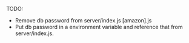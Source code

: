 TODO:
- Remove db password from server/index.js [amazon].js
- Put db password in a environment variable and reference that from server/index.js.
